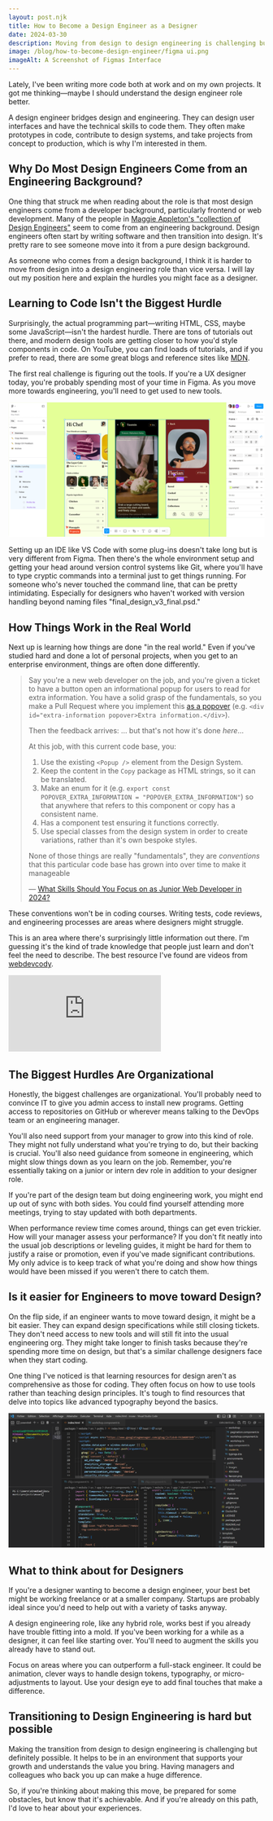 ```yaml
---
layout: post.njk
title: How to Become a Design Engineer as a Designer
date: 2024-03-30
description: Moving from design to design engineering is challenging but achievable. Here's the technical and organizational hurdles to look out for.
image: /blog/how-to-become-design-engineer/figma ui.png
imageAlt: A Screenshot of Figmas Interface
---
```


Lately, I've been writing more code both at work and on my own projects. It got me thinking—maybe I should understand the design engineer role better.

A design engineer bridges design and engineering. They can design user interfaces and have the technical skills to code them. They often make prototypes in code, contribute to design systems, and take projects from concept to production, which is why I'm interested in them.

## Why Do Most Design Engineers Come from an Engineering Background?

One thing that struck me when reading about the role is that most design engineers come from a developer background, particularly frontend or web development. Many of the people in [Maggie Appleton's "collection of Design Engineers"](https://maggieappleton.com/design-engineers) seem to come from an engineering background. Design engineers often start by writing software and then transition into design. It's pretty rare to see someone move into it from a pure design background.

As someone who comes from a design background, I think it is harder to move from design into a design engineering role than vice versa. I will lay out my position here and explain the hurdles you might face as a designer.

## Learning to Code Isn't the Biggest Hurdle

Surprisingly, the actual programming part—writing HTML, CSS, maybe some JavaScript—isn't the hardest hurdle. There are tons of tutorials out there, and modern design tools are getting closer to how you'd style components in code. On YouTube, you can find loads of tutorials, and if you prefer to read, there are some great blogs and reference sites like [MDN](https://developer.mozilla.org/en-US/).

The first real challenge is figuring out the tools. If you're a UX designer today, you're probably spending most of your time in Figma. As you move more towards engineering, you'll need to get used to new tools.

![The figma UI, a common program for web and UI design](./figma%20ui.png)

Setting up an IDE like VS Code with some plug-ins doesn't take long but is very different from Figma. Then there's the whole environment setup and getting your head around version control systems like Git, where you'll have to type cryptic commands into a terminal just to get things running. For someone who's never touched the command line, that can be pretty intimidating. Especially for designers who haven't worked with version handling beyond naming files "final_design_v3_final.psd."

## How Things Work in the Real World

Next up is learning how things are done "in the real world." Even if you've studied hard and done a lot of personal projects, when you get to an enterprise environment, things are often done differently.

> Say you're a new web developer on the job, and you're given a ticket to have a button open an informational popup for users to read for extra information. You have a solid grasp of the fundamentals, so you make a Pull Request where you implement this [as a popover](https://frontendmasters.com/blog/popover-api-is-here/) (e.g. `<div id="extra-information popover>Extra information.</div>`).
>
> Then the feedback arrives: … but that's not how it's done _here_…
>
> At this job, with this current code base, you:
>
> 1. Use the existing `<Popup />` element from the Design System.
> 2. Keep the content in the `Copy` package as HTML strings, so it can be translated.
> 3. Make an enum for it (e.g. `export const POPOVER_EXTRA_INFORMATION = "POPOVER_EXTRA_INFORMATION"`) so that anywhere that refers to this component or copy has a consistent name.
> 4. Has a component test ensuring it functions correctly.
> 5. Use special classes from the design system in order to create variations, rather than it's own bespoke styles.
>
> None of those things are really "fundamentals", they are _conventions_ that this particular code base has grown into over time to make it manageable
>
> — [What Skills Should You Focus on as Junior Web Developer in 2024?](https://frontendmasters.com/blog/what-skills-should-you-focus-on-as-junior-web-developer-in-2024/)

These conventions won't be in coding courses. Writing tests, code reviews, and engineering processes are areas where designers might struggle.

This is an area where there's surprisingly little information out there. I'm guessing it's the kind of trade knowledge that people just learn and don't feel the need to describe. The best resource I've found are videos from [webdevcody](https://www.youtube.com/@WebDevCody).

<div class="responsive-video">
    <iframe src="https://www.youtube.com/embed/Dl-BdxNRUqs?si=vRQSQImf1iNL5rs8" title="YouTube video player" frameborder="0" allow="accelerometer; autoplay; clipboard-write; encrypted-media; gyroscope; picture-in-picture; web-share" referrerpolicy="strict-origin-when-cross-origin" allowfullscreen></iframe>
</div>

## The Biggest Hurdles Are Organizational

Honestly, the biggest challenges are organizational. You'll probably need to convince IT to give you admin access to install new programs. Getting access to repositories on GitHub or wherever means talking to the DevOps team or an engineering manager.

You'll also need support from your manager to grow into this kind of role. They might not fully understand what you're trying to do, but their backing is crucial. You'll also need guidance from someone in engineering, which might slow things down as you learn on the job. Remember, you're essentially taking on a junior or intern dev role in addition to your designer role.

If you're part of the design team but doing engineering work, you might end up out of sync with both sides. You could find yourself attending more meetings, trying to stay updated with both departments.

When performance review time comes around, things can get even trickier. How will your manager assess your performance? If you don't fit neatly into the usual job descriptions or leveling guides, it might be hard for them to justify a raise or promotion, even if you've made significant contributions. My only advice is to keep track of what you're doing and show how things would have been missed if you weren't there to catch them.

## Is it easier for Engineers to move toward Design?

On the flip side, if an engineer wants to move toward design, it might be a bit easier. They can expand design specifications while still closing tickets. They don't need access to new tools and will still fit into the usual engineering org. They might take longer to finish tasks because they're spending more time on design, but that's a similar challenge designers face when they start coding.

One thing I've noticed is that learning resources for design aren't as comprehensive as those for coding. They often focus on how to use tools rather than teaching design principles. It's tough to find resources that delve into topics like advanced typography beyond the basics.

![The UI of Visual Studio code, a common program for editing and writing code](./vscode-custom.png)

## What to think about for Designers

If you're a designer wanting to become a design engineer, your best bet might be working freelance or at a smaller company. Startups are probably ideal since you'd need to help out with a variety of tasks anyway.

A design engineering role, like any hybrid role, works best if you already have trouble fitting into a mold. If you've been working for a while as a designer, it can feel like starting over. You'll need to augment the skills you already have to stand out.

Focus on areas where you can outperform a full-stack engineer. It could be animation, clever ways to handle design tokens, typography, or micro-adjustments to layout. Use your design eye to add final touches that make a difference.

## Transitioning to Design Engineering is hard but possible

Making the transition from design to design engineering is challenging but definitely possible. It helps to be in an environment that supports your growth and understands the value you bring. Having managers and colleagues who back you up can make a huge difference.

So, if you're thinking about making this move, be prepared for some obstacles, but know that it's achievable. And if you're already on this path, I'd love to hear about your experiences.
